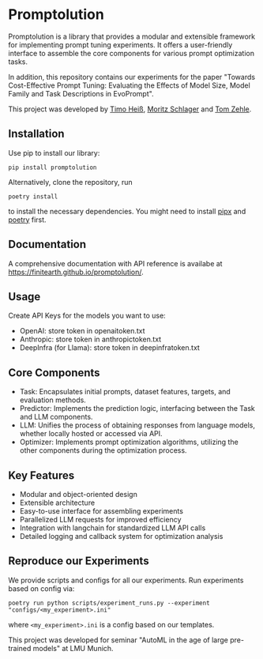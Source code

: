 # Promptolution

Promptolution is a library that provides a modular and extensible framework for implementing prompt tuning experiments. It offers a user-friendly interface to assemble the core components for various prompt optimization tasks.

In addition, this repository contains our experiments for the paper "Towards Cost-Effective Prompt Tuning: Evaluating the Effects of Model Size, Model Family and Task Descriptions in EvoPrompt".

This project was developed by [Timo Heiß](https://www.linkedin.com/in/timo-heiss/), [Moritz Schlager](https://www.linkedin.com/in/moritz-schlager/) and [Tom Zehle](https://www.linkedin.com/in/tom-zehle/).

## Installation

Use pip to install our library:

```
pip install promptolution
```

Alternatively, clone the repository, run

```
poetry install
```

to install the necessary dependencies. You might need to install [pipx](https://pipx.pypa.io/stable/installation/) and [poetry](https://python-poetry.org/docs/) first.

## Documentation

A comprehensive documentation with API reference is availabe at https://finitearth.github.io/promptolution/.

## Usage

Create API Keys for the models you want to use:
- OpenAI: store token in openaitoken.txt
- Anthropic: store token in anthropictoken.txt
- DeepInfra (for Llama): store token in deepinfratoken.txt

## Core Components

- Task: Encapsulates initial prompts, dataset features, targets, and evaluation methods.
- Predictor: Implements the prediction logic, interfacing between the Task and LLM components.
- LLM: Unifies the process of obtaining responses from language models, whether locally hosted or accessed via API.
- Optimizer: Implements prompt optimization algorithms, utilizing the other components during the optimization process.

## Key Features

- Modular and object-oriented design
- Extensible architecture
- Easy-to-use interface for assembling experiments
- Parallelized LLM requests for improved efficiency
- Integration with langchain for standardized LLM API calls
- Detailed logging and callback system for optimization analysis

## Reproduce our Experiments

We provide scripts and configs for all our experiments. Run experiments based on config via:

```
poetry run python scripts/experiment_runs.py --experiment "configs/<my_experiment>.ini"
```
where `<my_experiment>.ini` is a config based on our templates.



This project was developed for seminar "AutoML in the age of large pre-trained models" at LMU Munich.
